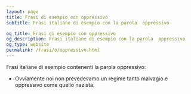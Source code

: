 ```yaml
---
layout: page
title: Frasi di esempio con oppressivo 
subtitle: Frasi italiane di esempio con la parola  oppressivo

og_title: Frasi di esempio con oppressivo 
og_description: Frasi italiane di esempio con la parola  oppressivo
og_type: website
permalink: /frasi/o/oppressivo.html
---
```


Frasi italiane di esempio contenenti la parola oppressivo:


- Ovviamente noi non prevedevamo un regime tanto malvagio e oppressivo come quello nazista.

